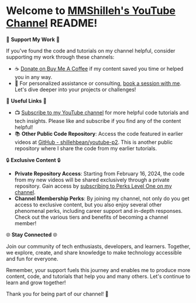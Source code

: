 # Welcome to [MMShilleh's YouTube Channel](https://www.youtube.com/@mmshilleh/videos) README!

🌟 **Support My Work** 🌟

If you've found the code and tutorials on my channel helpful, consider supporting my work through these channels:

- ☕ [Donate on Buy Me A Coffee](https://www.buymeacoffee.com/app/dashboard) if my content saved you time or helped you in any way.
- 📆 For personalized assistance or consulting, [book a session with me](https://www.buymeacoffee.com/mmshilleh/e/194358). Let's dive deeper into your projects or challenges!

🔗 **Useful Links** 🔗

- 📺 [Subscribe to my YouTube channel](https://www.youtube.com/@mmshilleh/videos) for more helpful code tutorials and tech insights. Please like and subscribe if you find any of the content helpful!
- 📚 **Other Public Code Repository**: Access the code featured in earlier videos at [GitHub - shillehbean/youtube-p2](https://github.com/shillehbean/youtube-channel). This is another public repository where I share the code from my earlier tutorials.

🔒 **Exclusive Content** 🔒

- **Private Repository Access**: Starting from February 16, 2024, the code from my new videos will be shared exclusively through a private repository. Gain access by [subscribing to Perks Level One on my channel](https://www.youtube.com/channel/UCD13UWk3lJtjka7BoA0KZ5w/join).
- **Channel Membership Perks**: By joining my channel, not only do you get access to exclusive content, but you also enjoy several other phenomenal perks, including career support and in-depth responses. Check out the various tiers and benefits of becoming a channel member!

🌐 **Stay Connected** 🌐

Join our community of tech enthusiasts, developers, and learners. Together, we explore, create, and share knowledge to make technology accessible and fun for everyone.

Remember, your support fuels this journey and enables me to produce more content, code, and tutorials that help you and many others. Let's continue to learn and grow together!

Thank you for being part of our channel! 🙏
